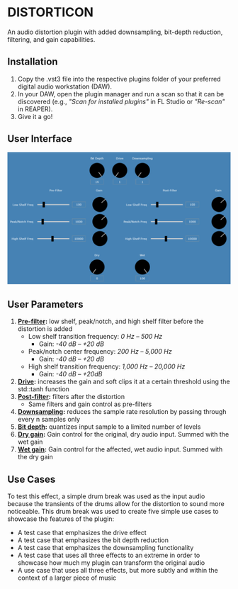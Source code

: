 # DISTORTICON

An audio distortion plugin with added downsampling, bit-depth reduction, filtering, and gain capabilities.

## Installation

1. Copy the .vst3 file into the respective plugins folder of your preferred digital audio workstation (DAW).
2. In your DAW, open the plugin manager and run a scan so that it can be discovered (e.g., _"Scan for installed plugins"_ in FL Studio or _"Re-scan"_ in REAPER).
3. Give it a go!

## User Interface

![Screenshot of the DISTORTICON user interface](https://github.com/jaco12/distorticon/blob/main/info/distorticon-ui-screenshot.png)

## User Parameters

1. 	**<ins>Pre-filter</ins>:** low shelf, peak/notch, and high shelf filter before the distortion is added
    - Low shelf transition frequency: _0 Hz – 500 Hz_
      - Gain: _-40 dB – +20 dB_
    - Peak/notch center frequency: _200 Hz – 5,000 Hz_
      - Gain: _-40 dB – +20 dB_
    - High shelf transition frequency: _1,000 Hz – 20,000 Hz_
      - Gain: _-40 dB – +20dB_
2. **<ins>Drive</ins>:** increases the gain and soft clips it at a certain threshold using the std::tanh function
3. **<ins>Post-filter</ins>:** filters after the distortion
   - Same filters and gain control as pre-filters
3. **<ins>Downsampling</ins>:** reduces the sample rate resolution by passing through every n samples only
5. **<ins>Bit depth</ins>:** quantizes input sample to a limited number of levels
6. **<ins>Dry gain</ins>:** Gain control for the original, dry audio input. Summed with the wet gain
7. **<ins>Wet gain</ins>:** Gain control for the affected, wet audio input. Summed with the dry gain

## Use Cases

To test this effect, a simple drum break was used as the input audio because the transients of the drums allow for the distortion to sound more noticeable. This drum break was used to create five simple use cases to showcase the features of the plugin:

- A test case that emphasizes the drive effect
- A test case that emphasizes the bit depth reduction
- A test case that emphasizes the downsampling functionality
- A test case that uses all three effects to an extreme in order to showcase how much my plugin can transform the original audio
- A use case that uses all three effects, but more subtly and within the context of a larger piece of music
